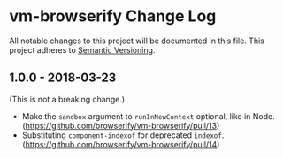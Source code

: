 # vm-browserify Change Log
All notable changes to this project will be documented in this file.
This project adheres to [Semantic Versioning](http://semver.org/).

## 1.0.0 - 2018-03-23

(This is not a breaking change.)

* Make the `sandbox` argument to `runInNewContext` optional, like in Node. (https://github.com/browserify/vm-browserify/pull/13)
* Substituting `component-indexof` for deprecated `indexof`. (https://github.com/browserify/vm-browserify/pull/14)

